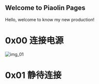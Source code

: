 ## Welcome to Piaolin Pages

Hello, welcome to know my new production!
<h1>0x00 连接电源</h1>
<img src="" title="img_01" />
<h1>0x01 静待连接</h1>


